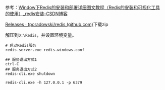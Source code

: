 参考：[Window下Redis的安装和部署详细图文教程（Redis的安装和可视化工具的使用）_redis安装-CSDN博客](https://blog.csdn.net/weixin_44893902/article/details/123087435)



[Releases · tporadowski/redis (github.com)](https://github.com/tporadowski/redis/releases)下载zip

解压到`D:\Redis`，并设置环境变量。

```
# 启动Redis服务
redis-server.exe redis.windows.conf

## 服务退出方式1
ctrl-C
## 服务退出方式2
redis-cli.exe shutdown
```

```
redis-cli.exe -h 127.0.0.1 -p 6379
```


